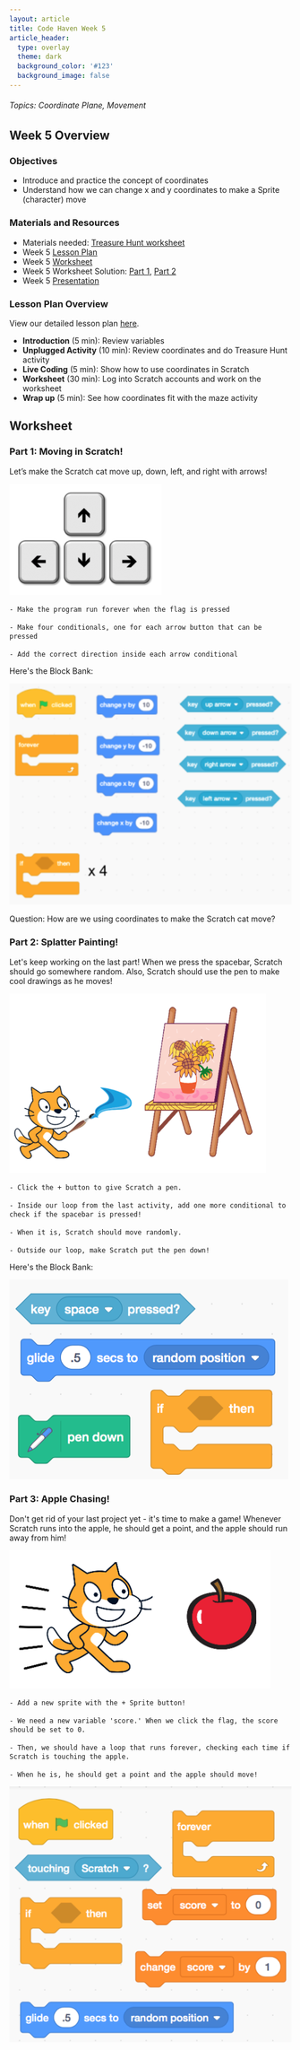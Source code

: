 ```yaml
---
layout: article
title: Code Haven Week 5
article_header:
  type: overlay
  theme: dark
  background_color: '#123'
  background_image: false
---
```

###### Topics: Coordinate Plane, Movement
<!--more-->

## Week 5 Overview
### Objectives 
- Introduce and practice the concept of coordinates
- Understand how we can change x and y coordinates to make a Sprite (character) move

### Materials and Resources 
- Materials needed: [Treasure Hunt worksheet](https://drive.google.com/open?id=170rc8PcbMsOjUpwzcACI3NwAf2seUrZuRN2DMWgh-Ks)
- Week 5 [Lesson Plan](https://drive.google.com/open?id=11OWAQwI0b0nw6I13je9Ji5EUYoS6kw6xUHnMzigRA8c)
- Week 5 [Worksheet](https://drive.google.com/open?id=1rnJdg4q1quKC4zpIRGiU5O_dDDt8XFMo9Gyw_Gm15Nc)
- Week 5 Worksheet Solution: [Part 1](https://scratch.mit.edu/projects/379936362/), [Part 2](https://scratch.mit.edu/projects/379938822/)
- Week 5 [Presentation](https://drive.google.com/open?id=1ET4Xll4KaG6YiNtz6cbxUDlPvIzTVhyPYRxgvkfljvw)

### Lesson Plan Overview
View our detailed lesson plan [here](https://drive.google.com/open?id=11OWAQwI0b0nw6I13je9Ji5EUYoS6kw6xUHnMzigRA8c).
- **Introduction** (5 min): Review variables
- **Unplugged Activity** (10 min): Review coordinates and do Treasure Hunt activity
- **Live Coding** (5 min): Show how to use coordinates in Scratch
- **Worksheet** (30 min): Log into Scratch accounts and work on the worksheet
- **Wrap up** (5 min): See how coordinates fit with the maze activity

## Worksheet
### Part 1: Moving in Scratch!

Let’s make the Scratch cat move up, down, left, and right with arrows!

![image #1](/assets/images/week5/img1.png)

    - Make the program run forever when the flag is pressed

    - Make four conditionals, one for each arrow button that can be pressed 

    - Add the correct direction inside each arrow conditional 


Here's the Block Bank:

![bb #1](/assets/images/week5/bb1.png)

Question: How are we using coordinates to make the Scratch cat move?

### Part 2: Splatter Painting!

Let's keep working on the last part! When we press the spacebar, Scratch should go somewhere random. Also, Scratch should use the pen to make cool drawings as he moves!

![image #2](/assets/images/week5/img2.png)

    - Click the + button to give Scratch a pen.
    
    - Inside our loop from the last activity, add one more conditional to check if the spacebar is pressed!

    - When it is, Scratch should move randomly.

    - Outside our loop, make Scratch put the pen down!
    
Here's the Block Bank:

![bb #2](/assets/images/week5/bb2.png)

### Part 3: Apple Chasing!

Don't get rid of your last project yet - it's time to make a game! Whenever Scratch runs into the apple, he should get a point, and the apple should run away from him!

![image #3](/assets/images/week5/img3.png)

    - Add a new sprite with the + Sprite button!

    - We need a new variable 'score.' When we click the flag, the score should be set to 0. 
    
    - Then, we should have a loop that runs forever, checking each time if Scratch is touching the apple.
    
    - When he is, he should get a point and the apple should move!

![bb #3](/assets/images/week5/bb3.png)


